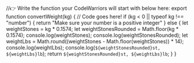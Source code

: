 //👉 Write the function your CodeWarriors will start with below here:
export function convertWeight(kg) {
  // Code goes here!
  if (kg < 0 || typeof kg !== "number") {
    return "Make sure your number is a positive integer"
  } else {
  let weightStones = kg * 0.1574;
  let weightStonesRounded = Math.floor(kg * 0.1574);
  console.log(weightStones);
  console.log(weightStonesRounded);
  let weightLbs = Math.round((weightStones - Math.floor(weightStones)) * 14);
  console.log(weightLbs);
  console.log(`${weightStonesRounded}st, ${weightLbs}lb`);
  return `${weightStonesRounded}st, ${weightLbs}lb`;
  }
}